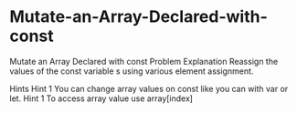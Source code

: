 # Mutate-an-Array-Declared-with-const
Mutate an Array Declared with const
Problem Explanation
Reassign the values of the const variable s using various element assignment.

Hints
Hint 1
You can change array values on const like you can with var or let.
Hint 1
To access array value use array[index]
